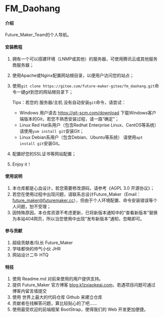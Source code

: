 # FM_Daohang

#### 介绍

Future_Maker_Team的个人导航。

#### 安装教程

1.  拥有一个可以搭建环境（LNMP或其他）的服务器，可使用腾讯云或其他服务商服务器；
2.  使用Apache或Nginx配置网站根目录，以便用户访问您的站点；
3.  使用`git clone https://gitee.com/future-maker-gitee/fm_daohang.git`命令一键git到您的网站根目录下；

    Tips：若您的 服务器/主机 没有自动安装`git`命令，请尝试：
    * Windows 用户请去 https://git-scm.com/download 下载Windows客户端版本的Git，若您不熟悉安装过程，请一路“确定”；
    * Linux Red Hat系用户（包含Redhat Enterprise Linux、CentOS等系统） 请使用`yum install git`安装Git；
    * Linux Debian系用户（包含Debian、Ubuntu等系统） 请使用`apt install git`安装Git。
4.  配置好您的SSL证书等网站配置；
5.  Enjoy it！

#### 使用说明

1.  本仓库都是心血设计，若您需要修改源码，请参考《AGPL 3.0 开源协议》；
2.  若您在使用过程中出现问题，请联系总设计Future_Maker（Email：future_maker@futuremaker.cc），但由于个人环境配置、命令安装错误等个人问题，恕不受理；
3.  因特殊原因，本仓库资源不考虑更新，已将新版本通知中的“查看新版本”替换为本站404网页，所以当您使用中出现“发布新版本”通知，忽略即可。

#### 参与贡献

1.  超级贡献者/队长 Future_Maker
2.  学啥都快的帅气小伙 JHR
3.  网站设计二牛 HTQ

#### 特技

1.  使用 Readme.md 对前来使用的用户提供支持。
2.  提供 Future_Maker 官方博客 [blog.k1zxiaokeai.com](https://blog.k1zxiaokeai.com)，若遇项目问题可通过博客内留言墙提交
3.  使用 世界上最大的代码仓库 Github 来建立仓库
4.  贡献者在线解答问题，算比较贴心的了吧......
5.  使用最受欢迎的前端框架 BootStrap，使得我们的 Web 开发更加便捷。
